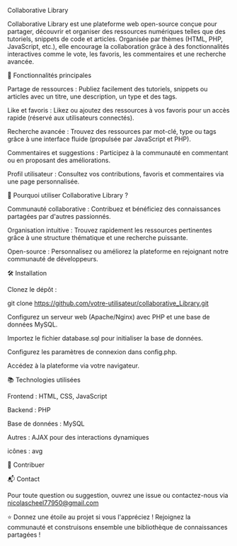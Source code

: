 Collaborative Library

Collaborative Library est une plateforme web open-source conçue pour partager, découvrir et organiser des ressources numériques telles que des tutoriels, snippets de code et articles. Organisée par thèmes (HTML, PHP, JavaScript, etc.), elle encourage la collaboration grâce à des fonctionnalités interactives comme le vote, les favoris, les commentaires et une recherche avancée.

🎯 Fonctionnalités principales

Partage de ressources : Publiez facilement des tutoriels, snippets ou articles avec un titre, une description, un type et des tags.

Like et favoris : Likez ou ajoutez des ressources à vos favoris pour un accès rapide (réservé aux utilisateurs connectés).

Recherche avancée : Trouvez des ressources par mot-clé, type ou tags grâce à une interface fluide (propulsée par JavaScript et PHP).

Commentaires et suggestions : Participez à la communauté en commentant ou en proposant des améliorations.

Profil utilisateur : Consultez vos contributions, favoris et commentaires via une page personnalisée.


🚀 Pourquoi utiliser Collaborative Library ?

Communauté collaborative : Contribuez et bénéficiez des connaissances partagées par d'autres passionnés.

Organisation intuitive : Trouvez rapidement les ressources pertinentes grâce à une structure thématique et une recherche puissante.

Open-source : Personnalisez ou améliorez la plateforme en rejoignant notre communauté de développeurs.


🛠️ Installation

Clonez le dépôt :

git clone https://github.com/votre-utilisateur/collaborative_Library.git

Configurez un serveur web (Apache/Nginx) avec PHP et une base de données MySQL.

Importez le fichier database.sql pour initialiser la base de données.

Configurez les paramètres de connexion dans config.php.

Accédez à la plateforme via votre navigateur.


📚 Technologies utilisées


Frontend : HTML, CSS, JavaScript

Backend : PHP

Base de données : MySQL

Autres : AJAX pour des interactions dynamiques

icônes : avg

🤝 Contribuer



📬 Contact

Pour toute question ou suggestion, ouvrez une issue ou contactez-nous via nicolascheel77950@gmail.com



⭐ Donnez une étoile au projet si vous l'appréciez !
Rejoignez la communauté et construisons ensemble une bibliothèque de connaissances partagées !
